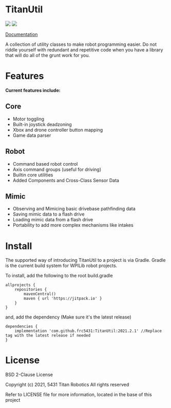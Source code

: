 # TitanUtil
[![](https://jitpack.io/v/frc5431/TitanUtil.svg)](https://jitpack.io/#frc5431/TitanUtil)
[![](https://github.com/frc5431/TitanUtil/workflows/Java%20CI%20with%20Gradle/badge.svg)](https://github.com/frc5431/TitanUtil/actions)

[Documentation](https://www.frc5431.com/TitanUtil/)

A collection of utility classes to make robot programming easier.
Do not riddle yourself with redundant and repetitive code when you have a library
that will do all of the grunt work for you.

# Features
**Current features include:**
## Core
* Motor toggling
* Built-in joystick deadzoning
* Xbox and drone controller button mapping
* Game data parser

## Robot
* Command based robot control
* Axis command groups (useful for driving)
* Builtin core utilities
* Added Components and Cross-Class Sensor Data

## Mimic
* Observing and Mimicing basic drivebase pathfinding data
* Saving mimic data to a flash drive
* Loading mimic data from a flash drive
* Portability to add more complex mechanisms like intakes

# Install
The supported way of introducing TitanUtil to a project is via Gradle. Gradle 
is the current build system for WPILib robot projects.

To install, add the following to the root build.gradle
```
allprojects {
    repositories {
        mavenCentral()
        maven { url 'https://jitpack.io' }
    }
}
```

and, add the dependency (Make sure it's the latest release)
```
dependencies {
    implementation 'com.github.frc5431:TitanUtil:2021.2.1' //Replace tag with the latest release if needed
}
```

# License

BSD 2-Clause License

Copyright (c) 2021, 5431 Titan Robotics
All rights reserved

Refer to LICENSE file for more information, located in the base of this project

